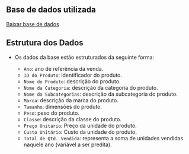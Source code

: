 ## Base de dados utilizada
[Baixar base de dados](base_vendas_ano.xlsx)

## Estrutura dos Dados

- Os dados da base estão estruturados da seguinte forma:

    - `Ano`: ano de referência da venda.
    - `ID do Produto`: identificador do produto.
    - `Nome do Produto`: descrição do produto.
    - `Nome da Categoria`: descrição da categoria do produto.
    - `Nome da Subcategorias`: descrição da subcategoria do produto.
    - `Marca`: descrição da marca do produto.
    - `Tamanho`: dimensões do produto.
    - `Peso`: peso do produto.
    - `Classe`: descrição da classe do produto.
    - `Preço Unitário`: Preço da unidade do produto.
    - `Custo Unitário`: Custo da unidade do produto.
    - `Total de Qtd. Vendida`: representa a soma de unidades vendidas naquele ano (variável a ser predita).
